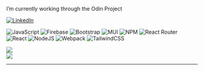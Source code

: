 <!-- <a href="https://github.com/crono628">
  <img  src="https://github-readme-stats.vercel.app/api?username=crono628&count_private=true&hide=contribs,prs,issues&theme=tokyonight" />
</a>
<br>
<a href="https://github.com/crono628">
  <img  src="https://github-readme-stats.vercel.app/api/top-langs/?username=crono628&theme=tokyonight" />
</a>
<br> -->

<!--
**crono628/crono628** is a ✨ _special_ ✨ repository because its `README.md` (this file) appears on your GitHub profile.

Here are some ideas to get you started:
- 🔭 I’m currently working on ...
- 🌱 I’m currently learning ...
- 👯 I’m looking to collaborate on ...
- 🤔 I’m looking for help with ...
- 💬 Ask me about ...
- 📫 How to reach me: ...
- 😄 Pronouns: ...
- ⚡ Fun fact: ...

-->

I’m currently working through the Odin Project



[![LinkedIn](https://img.shields.io/badge/LinkedIn-%230077B5.svg?logo=linkedin&logoColor=white)](https://linkedin.com/in/http://linkedin.com/in/michael-desantis-761947236) 


![JavaScript](https://img.shields.io/badge/javascript-%23323330.svg?style=plastic&logo=javascript&logoColor=%23F7DF1E) ![Firebase](https://img.shields.io/badge/firebase-%23039BE5.svg?style=plastic&logo=firebase) ![Bootstrap](https://img.shields.io/badge/bootstrap-%23563D7C.svg?style=plastic&logo=bootstrap&logoColor=white) ![MUI](https://img.shields.io/badge/MUI-%230081CB.svg?style=plastic&logo=material-ui&logoColor=white) ![NPM](https://img.shields.io/badge/NPM-%23000000.svg?style=plastic&logo=npm&logoColor=white) ![React Router](https://img.shields.io/badge/React_Router-CA4245?style=plastic&logo=react-router&logoColor=white) ![React](https://img.shields.io/badge/react-%2320232a.svg?style=plastic&logo=react&logoColor=%2361DAFB) ![NodeJS](https://img.shields.io/badge/node.js-6DA55F?style=plastic&logo=node.js&logoColor=white) ![Webpack](https://img.shields.io/badge/webpack-%238DD6F9.svg?style=plastic&logo=webpack&logoColor=black) ![TailwindCSS](https://img.shields.io/badge/tailwindcss-%2338B2AC.svg?style=plastic&logo=tailwind-css&logoColor=white)

<!-- ![](https://github-readme-stats.vercel.app/api?username=crono628&theme=dark&hide_border=false&include_all_commits=true&count_private=true)<br/> -->
![](https://github-readme-streak-stats.herokuapp.com/?user=crono628&theme=dark&hide_border=false)<br/>
![](https://github-readme-stats.vercel.app/api/top-langs/?username=crono628&theme=dark&hide_border=false&include_all_commits=true&count_private=true&layout=compact)

---
<!-- [![](https://visitcount.itsvg.in/api?id=HERE&icon=0&color=0)](https://visitcount.itsvg.in) -->
